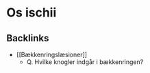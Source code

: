 # Os ischii

## Backlinks
* [[Bækkenringslæsioner]]
	* Q. Hvilke knogler indgår i bækkenringen?

<!-- {BearID:9250F9AF-6002-43E3-9C23-65BD52A2C91C-7151-00000F7F60B32C3E} -->
